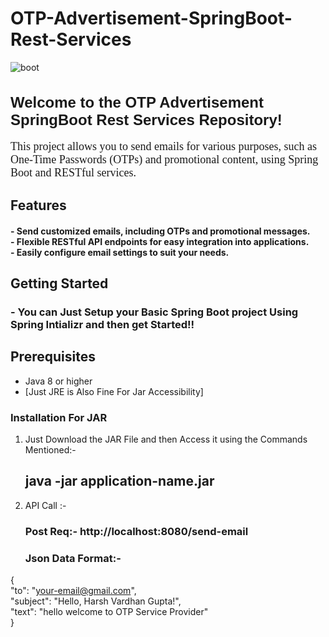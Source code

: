 # OTP-Advertisement-SpringBoot-Rest-Services

![boot](https://github.com/Harnyx-Dope/OTP-Advertisement-SpringBoot-Rest-Services/assets/85693353/57a8a442-d10a-4ba0-a441-29a2e94490de)

<h1 style="font-family: Arial, sans-serif; font-size: 24px;">Welcome to the OTP Advertisement SpringBoot Rest Services Repository!</h1>
<p style="font-family: Georgia, serif; font-size: 18px;">This project allows you to send emails for various purposes, such as One-Time Passwords (OTPs) and promotional content, using Spring Boot and RESTful services.</p>


## Features

<h4>- Send customized emails, including OTPs and promotional messages.<br>
- Flexible RESTful API endpoints for easy integration into applications.<br>
- Easily configure email settings to suit your needs.<br></h4>

## Getting Started
 <h3>- You can Just Setup your Basic Spring Boot project Using Spring Intializr and then get Started!!</h3>
 
## Prerequisites

- Java 8 or higher
- [Just JRE is Also Fine For Jar Accessibility]

### Installation For JAR

1. Just Download the JAR File and then Access it using the Commands Mentioned:-
   <h2>java -jar application-name.jar</h2> 
2. API Call :-
    <h3>Post Req:- http://localhost:8080/send-email</h3>
    <h3>Json Data Format:-<br> 
 { <br>
    "to": "your-email@gmail.com",<br>
  "subject": "Hello, Harsh Vardhan Gupta!",<br>
  "text": "hello welcome to OTP Service Provider"<br>
}<br>
</h3>
